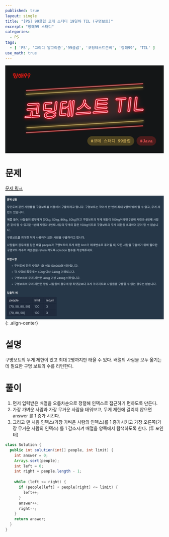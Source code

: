 ```yaml
---
published: true
layout: single
title: "[PS] 99클럽 코테 스터디 19일차 TIL (구명보트)"
excerpt: "항해99 스터디"
categories:
  - PS
tags:
  - [ 'PS', '그리디 알고리즘','99클럽', '코딩테스트준비', '항해99', 'TIL' ]
use_math: true
---
```



![img_3.png](https://github.com/zhtmr/static-files-for-posting/blob/main/static-files-for-posting/20240722/99club_TIL_thumbnail/%EA%B8%B0%EB%B3%B8%ED%98%951_java.png?raw=true)

# 문제

[문제 링크](https://school.programmers.co.kr/learn/courses/30/lessons/42885)

![img_3.png](https://github.com/zhtmr/static-files-for-posting/blob/main/static-files-for-posting/20240809/ex.png?raw=true){: .align-center}

# 설명
구명보트의 무게 제한이 있고 최대 2명까지만 태울 수 있다. 배열의 사람을 모두 옮기는 데 필요한 구명 보트의 수를 리턴한다.
# 풀이
1. 먼저 입력받은 배열을 오름차순으로 정렬해 인덱스로 접근하기 편하도록 만든다.
2. 가장 가벼운 사람과 가장 무거운 사람을 태워보고, 무게 제한에 걸리지 않으면 answer 를 1 증가 시킨다.
3. 그리고 맨 처음 인덱스(가장 가벼운 사람의 인덱스)를 1 증가시키고 가장 오른쪽(가장 무거운 사람의 인덱스) 를 1 감소시켜 배열을 양쪽에서 탐색하도록 한다. (투 포인터)

```java
class Solution {
  public int solution(int[] people, int limit) {
    int answer = 0;
    Arrays.sort(people);
    int left = 0;
    int right = people.length - 1;

    while (left <= right) {
      if (people[left] + people[right] <= limit) {
        left++;
      }
      answer++;
      right--;
    }
    return answer;
  }
}
```
